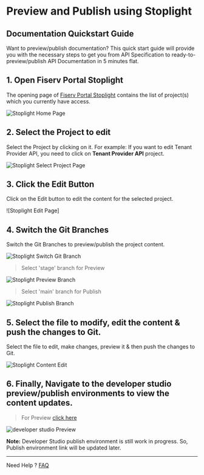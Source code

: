 # Preview and Publish using Stoplight

## Documentation Quickstart Guide

Want to preview/publish documentation? This quick start guide will provide you with the necessary steps to get you from API Specification to ready-to-preview/publish API Documentation in 5 minutes flat.

## 1. Open Fiserv Portal Stoplight

The opening page of [Fiserv Portal Stoplight] contains the list of project(s) which you currently have access.

![Stoplight Home Page]

## 2. Select the Project to edit

Select the Project by clicking on it. For example: If you want to edit Tenant Provider API, you need to click on **Tenant Provider API** project.

![Stoplight Select Project Page]

## 3. Click the Edit Button

Click on the Edit button to edit the content for the selected project.

![Stoplight Edit Page]

## 4. Switch the Git Branches

Switch the Git Branches to preview/publish the project content.

![Stoplight Switch Git Branch]

> Select 'stage' branch for Preview

![Stoplight Preview Branch]

> Select 'main' branch for Publish

![Stoplight Publish Branch]

## 5. Select the file to modify, edit the content & push the changes to Git.

Select the file to edit, make changes, preview it & then push the changes to Git.

![Stoplight Content Edit]

## 6. Finally, Navigate to the developer studio preview/publish environments to view the content updates.

> For Preview [click here]

![developer studio Preview]

**Note:** Developer Studio publish environment is still work in progress. So, Publish environment link will be updated later.

___

Need Help ?
[FAQ]

[//]: # (These are reference links used in markdown file)

[Fiserv Portal Stoplight]: <https://fiserv-portal.stoplight.io>

[Stoplight Home Page]: <https://gist.githubusercontent.com/f2zdirk/0d6e1e22180086f6169a2686a3ae1ec9/raw/22c36a3fbd595844296c2d25dc0e14b27d51e1ab/Stoplight_Home_Page.png>

[Stoplight Select Project Page]: <https://gist.githubusercontent.com/f2zdirk/0d6e1e22180086f6169a2686a3ae1ec9/raw/22c36a3fbd595844296c2d25dc0e14b27d51e1ab/Stoplight_Select_Project.png>

[Stoplight Switch Git Branch]: <https://gist.githubusercontent.com/f2zdirk/0d6e1e22180086f6169a2686a3ae1ec9/raw/22c36a3fbd595844296c2d25dc0e14b27d51e1ab/Stoplight_Switch_Git_Branches.png>

[Stoplight Switch Git Branch]: <https://gist.githubusercontent.com/f2zdirk/0d6e1e22180086f6169a2686a3ae1ec9/raw/22c36a3fbd595844296c2d25dc0e14b27d51e1ab/Stoplight_Switch_Git_Branches.png>

[Stoplight Preview Branch]: <https://gist.githubusercontent.com/f2zdirk/0d6e1e22180086f6169a2686a3ae1ec9/raw/22c36a3fbd595844296c2d25dc0e14b27d51e1ab/Stoplight_Preview_Branch.png>

[Stoplight Publish Branch]: <https://gist.githubusercontent.com/f2zdirk/0d6e1e22180086f6169a2686a3ae1ec9/raw/22c36a3fbd595844296c2d25dc0e14b27d51e1ab/Stoplight_Publish_Branch.png>

[Stoplight Content Edit]: <https://gist.githubusercontent.com/f2zdirk/0d6e1e22180086f6169a2686a3ae1ec9/raw/22c36a3fbd595844296c2d25dc0e14b27d51e1ab/Stoplight_Content_Edit.png>

[click here]: <http://dev-portal-ui-stage-developer-portal.roks-eck-cluster-8a571839bba611238ae425f409ae5396-0000.us-south.containers.appdomain.cloud/product/5/docs/?path=docs/getting-started.md>

[developer studio Preview]: <https://gist.githubusercontent.com/f2zdirk/0d6e1e22180086f6169a2686a3ae1ec9/raw/22c36a3fbd595844296c2d25dc0e14b27d51e1ab/Developer_Portal_Preview.png>

[FAQ]: <?path=docs/faq/faq.md>
